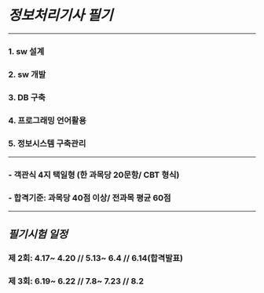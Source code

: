 # *정보처리기사 필기*
---
### 1. sw 설계
### 2. sw 개발
### 3. DB 구축
### 4. 프로그래밍 언어활용
### 5. 정보시스템 구축관리

---
### - 객관식 4지 택일형 (한 과목당 20문항/ CBT 형식)
### - 합격기준: 과목당 40점 이상/ 전과목 평균 60점
---
## *필기시험 일정*
### 제 2회: 4.17~ 4.20 // 5.13~ 6.4 // 6.14(합격발표)
### 제 3회: 6.19~ 6.22 // 7.8~ 7.23 // 8.2
